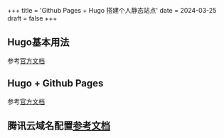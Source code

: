 +++
title = 'Github Pages + Hugo 搭建个人静态站点'
date = 2024-03-25
draft = false
+++

## Hugo基本用法

参考[官方文档](https://gohugo.io/getting-started/quick-start/) 

## Hugo + Github Pages

参考[官方文档](https://gohugo.io/hosting-and-deployment/hosting-on-github/)

## 腾讯云域名配置[参考文档](https://cloud.tencent.com/developer/article/2019284)
